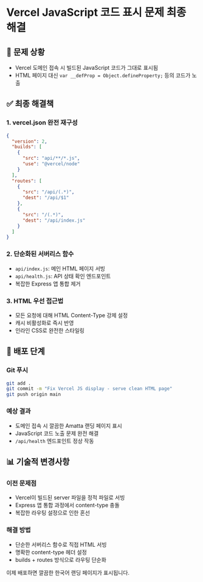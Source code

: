 # Vercel JavaScript 코드 표시 문제 최종 해결

## 🎯 문제 상황
- Vercel 도메인 접속 시 빌드된 JavaScript 코드가 그대로 표시됨
- HTML 페이지 대신 `var __defProp = Object.defineProperty;` 등의 코드가 노출

## ✅ 최종 해결책

### 1. vercel.json 완전 재구성
```json
{
  "version": 2,
  "builds": [
    {
      "src": "api/**/*.js",
      "use": "@vercel/node"
    }
  ],
  "routes": [
    {
      "src": "/api/(.*)",
      "dest": "/api/$1"
    },
    {
      "src": "/(.*)",
      "dest": "/api/index.js"
    }
  ]
}
```

### 2. 단순화된 서버리스 함수
- `api/index.js`: 메인 HTML 페이지 서빙
- `api/health.js`: API 상태 확인 엔드포인트
- 복잡한 Express 앱 통합 제거

### 3. HTML 우선 접근법
- 모든 요청에 대해 HTML Content-Type 강제 설정
- 캐시 비활성화로 즉시 반영
- 인라인 CSS로 완전한 스타일링

## 🚀 배포 단계

### Git 푸시
```bash
git add .
git commit -m "Fix Vercel JS display - serve clean HTML page"
git push origin main
```

### 예상 결과
- 도메인 접속 시 깔끔한 Amatta 랜딩 페이지 표시
- JavaScript 코드 노출 문제 완전 해결
- `/api/health` 엔드포인트 정상 작동

## 📊 기술적 변경사항

### 이전 문제점
- Vercel이 빌드된 server 파일을 정적 파일로 서빙
- Express 앱 통합 과정에서 content-type 충돌
- 복잡한 라우팅 설정으로 인한 혼선

### 해결 방법
- 단순한 서버리스 함수로 직접 HTML 서빙
- 명확한 content-type 헤더 설정
- builds + routes 방식으로 라우팅 단순화

이제 배포하면 깔끔한 한국어 랜딩 페이지가 표시됩니다.